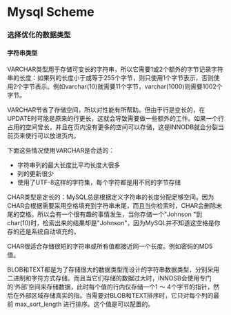 # Mysql Scheme


### 选择优化的数据类型
#### 字符串类型
VARCHAR类型用于存储可变长的字符串，所以它需要1或2个额外的字节记录字符串的长度：如果列的长度小于或等于255个字节，则只使用1个字节表示，否则使用2个字节表示。例如varchar(10)就需要11个字节，varchar(1000)则需要1002个字节。

VARCHAR节省了存储空间，所以对性能有所帮助。但由于行是变长的，在UPDATE时可能是原来的行更长，这就会导致需要做一些额外的工作。如果一个行占用的空间曾长，并且在页内没有更多的空间可以存储，这是INNODB就会分裂当前页来使行可以放进页内。

下面这些情况使用VARCHAR是合适的：
* 字符串列的最大长度比平均长度大很多
* 列的更新很少
* 使用了UTF-8这样的字符集，每个字符都是用不同的字节存储

CHAR类型是定长的：MySQL总是根据定义字符串的长度分配足够空间。因为CHAR会根据需要采用空格填充到字符串末尾，而且当你检索时，CHAR会删除末尾的空格。所以会有一个很有趣的事情发生，当你存储一个"Johnson  "到char(10)时，检索出来的结果却是"Johnson"，因为MySQL并不知道这空格是你存的还是系统自动填充的。

CHAR很适合存储很短的字符串或所有值都接近同一个长度。例如密码的MD5值。

BLOB和TEXT都是为了存储很大的数据类型而设计的字符串数据类型，分别采用二进制和字符方式存储。而且当它们存储的数据过大时，INNOSB会使用专门的‘外部’空间来存储数据，此时每个值的行内仅存储一个1 ～ 4个字节的指针，然后在外部区域存储真实的指。当需要对BLOB和TEXT排序时，它只对每个列的最前 max_sort_length 进行排序。这个值是可以配置的。



